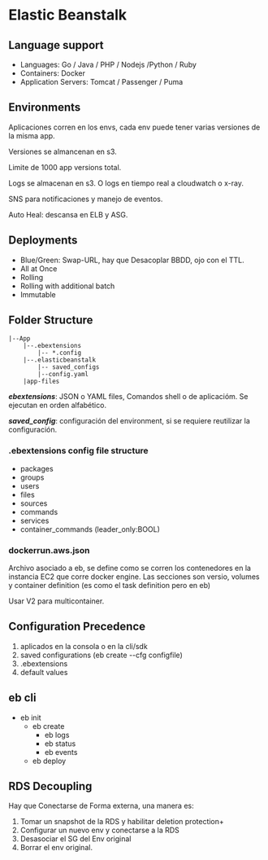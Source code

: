 # Elastic Beanstalk


## Language support

- Languages: Go / Java / PHP / Nodejs /Python  / Ruby 
- Containers: Docker
- Application Servers: Tomcat / Passenger / Puma

## Environments

Aplicaciones corren en los envs, cada env puede tener varias versiones de la misma app.

Versiones se almancenan en s3.

Limite de 1000 app versions total.

Logs se almacenan en s3. O logs en tiempo real a cloudwatch o x-ray.

SNS para notificaciones y manejo de eventos.

Auto Heal: descansa en ELB y ASG.

## Deployments
- Blue/Green: Swap-URL, hay que Desacoplar BBDD, ojo con el TTL.
- All at Once
- Rolling
- Rolling with additional batch
- Immutable

## Folder Structure

    |--App
        |--.ebextensions
            |-- *.config
        |--.elasticbeanstalk
            |-- saved_configs
            |--config.yaml
        |app-files  

**_ebextensions_**: JSON o YAML files, Comandos shell o de aplicacióm. Se ejecutan en orden alfabético.<br>

**_saved_config_**: configuración del environment, si se requiere reutilizar la configuración.


### .ebextensions config file structure
- packages
- groups
- users
- files
- sources
- commands
- services
- container_commands (leader_only:BOOL)

### dockerrun.aws.json

Archivo asociado a eb, se define como se corren los contenedores en la instancia EC2 que corre docker engine. Las secciones son versio, volumes y container definition (es como el task definition pero en eb)

Usar V2 para multicontainer.

## Configuration Precedence

1. aplicados en la consola o en la cli/sdk
2. saved configurations (eb create --cfg configfile)
3. .ebextensions
4. default values

## eb cli
- eb init
    - eb create
        - eb logs
        - eb status
        - eb events
    - eb deploy


## RDS Decoupling

Hay que Conectarse de Forma externa, una manera es:
1. Tomar un snapshot de la RDS y habilitar deletion protection+
2. Configurar un nuevo env y conectarse a la RDS
3. Desasociar el SG del Env original
4. Borrar el env original.